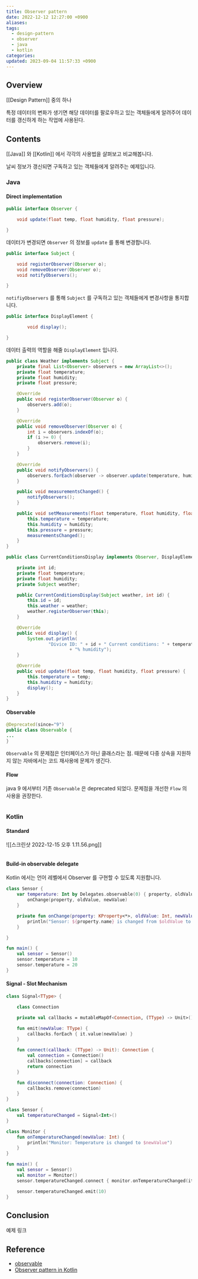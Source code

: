 ```yaml
---
title: Observer pattern
date: 2022-12-12 12:27:00 +0900
aliases: 
tags:
  - design-pattern
  - observer
  - java
  - kotlin
categories: 
updated: 2023-09-04 11:57:33 +0900
---
```


## Overview

[[Design Pattern]] 중의 하나

특정 데이터의 변화가 생기면 해당 데이터를 팔로우하고 있는 객체들에게 알려주어 데이터를 갱신하게 하는 작업에 사용된다.

## Contents

[[Java]] 와 [[Kotlin]] 에서 각각의 사용법을 살펴보고 비교해봅니다.

날씨 정보가 갱신되면 구독하고 있는 객체들에게 알려주는 예제입니다.

### Java

#### Direct implementation

```java
public interface Observer {

    void update(float temp, float humidity, float pressure);

} 
```

데이터가 변경되면 `Observer` 의 정보를 `update` 를 통해 변경합니다.

```java
public interface Subject {

    void registerObserver(Observer o);
    void removeObserver(Observer o);
    void notifyObservers();

}
```

`notifiyObservers` 를 통해 `Subject` 를 구독하고 있는 객체들에게 변경사항을 통지합니다.

```java
public interface DisplayElement {

        void display();

}
```

데이터 출력의 역할을 해줄 `DisplayElement` 입니다.

```java
public class Weather implements Subject {
    private final List<Observer> observers = new ArrayList<>();
    private float temperature;
    private float humidity;
    private float pressure;

    @Override
    public void registerObserver(Observer o) {
        observers.add(o);
    }

    @Override
    public void removeObserver(Observer o) {
        int i = observers.indexOf(o);
        if (i >= 0) {
            observers.remove(i);
        }
    }

    @Override
    public void notifyObservers() {
        observers.forEach(observer -> observer.update(temperature, humidity, pressure));
    }

    public void measurementsChanged() {
        notifyObservers();
    }

    public void setMeasurements(float temperature, float humidity, float pressure) {
        this.temperature = temperature;
        this.humidity = humidity;
        this.pressure = pressure;
        measurementsChanged();
    }
}
```

```java
public class CurrentConditionsDisplay implements Observer, DisplayElement {

    private int id;
    private float temperature;
    private float humidity;
    private Subject weather;

    public CurrentConditionsDisplay(Subject weather, int id) {
        this.id = id;
        this.weather = weather;
        weather.registerObserver(this);
    }

    @Override
    public void display() {
        System.out.println(
                "Divice ID: " + id + " Current conditions: " + temperature + " F degrees and " + humidity
                        + "% humidity");
    }

    @Override
    public void update(float temp, float humidity, float pressure) {
        this.temperature = temp;
        this.humidity = humidity;
        display();
    }
}
```

#### Observable

```java
@Deprecated(since="9")
public class Observable {
...
}
```

`Observable` 의 문제점은 인터페이스가 아닌 클래스라는 점. 때문에 다중 상속을 지원하지 않는 자바에서는 코드 재사용에 문제가 생긴다.

#### Flow

java 9 에서부터 기존 `Observable` 은 deprecated 되었다. 문제점을 개선한 `Flow` 의 사용을 권장한다.

```java
```

### Kotlin

#### Standard

![[스크린샷 2022-12-15 오후 1.11.56.png]]

```kotlin
```

#### Build-in observable delegate

Kotlin 에서는 언어 레벨에서 Observer 를 구현할 수 있도록 지원합니다.

```kotlin
class Sensor {
    var temperature: Int by Delegates.observable(0) { property, oldValue, newValue ->
        onChange(property, oldValue, newValue)
    }

    private fun onChange(property: KProperty<*>, oldValue: Int, newValue: Int) {
        println("Sensor: ${property.name} is changed from $oldValue to $newValue")
    }

}

fun main() {
    val sensor = Sensor()
    sensor.temperature = 10
    sensor.temperature = 20
} 
```

#### Signal - Slot Mechanism

```kotlin
class Signal<TType> {

    class Connection

    private val callbacks = mutableMapOf<Connection, (TType) -> Unit>()

    fun emit(newValue: TType) {
        callbacks.forEach { it.value(newValue) }
    }

    fun connect(callback: (TType) -> Unit): Connection {
        val connection = Connection()
        callbacks[connection] = callback
        return connection
    }

    fun disconnect(connection: Connection) {
        callbacks.remove(connection)
    }
}

class Sensor {
    val temperatureChanged = Signal<Int>()
}

class Monitor {
    fun onTemperatureChanged(newValue: Int) {
        println("Monitor: Temperature is changed to $newValue")
    }
}

fun main() {
    val sensor = Sensor()
    val monitor = Monitor()
    sensor.temperatureChanged.connect { monitor.onTemperatureChanged(it) }

    sensor.temperatureChanged.emit(10)
}
```

## Conclusion

예제 링크

## Reference

- [observable](https://xzio.tistory.com/289) 
- [Observer pattern in Kotlin](https://in-kotlin.com/design-patterns/observer/)

